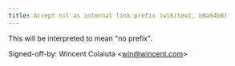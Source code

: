 ```yaml
---
title: Accept nil as internal link prefix (wikitext, b0a54b8)
---
```


This will be interpreted to mean "no prefix".

Signed-off-by: Wincent Colaiuta &lt;win@wincent.com&gt;
